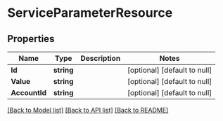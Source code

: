 # ServiceParameterResource

## Properties
Name | Type | Description | Notes
------------ | ------------- | ------------- | -------------
**Id** | **string** |  | [optional] [default to null]
**Value** | **string** |  | [optional] [default to null]
**AccountId** | **string** |  | [optional] [default to null]

[[Back to Model list]](../README.md#documentation-for-models) [[Back to API list]](../README.md#documentation-for-api-endpoints) [[Back to README]](../README.md)


